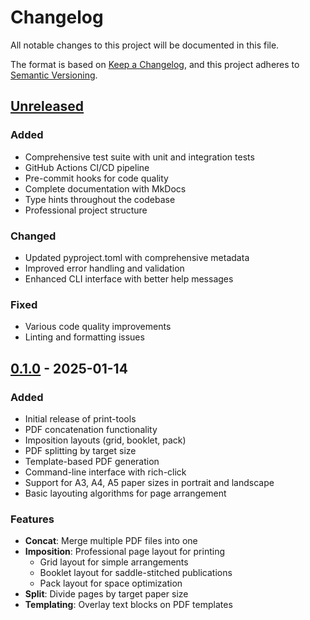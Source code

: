# Changelog

All notable changes to this project will be documented in this file.

The format is based on [Keep a Changelog](https://keepachangelog.com/en/1.0.0/),
and this project adheres to [Semantic Versioning](https://semver.org/spec/v2.0.0.html).

## [Unreleased]

### Added
- Comprehensive test suite with unit and integration tests
- GitHub Actions CI/CD pipeline
- Pre-commit hooks for code quality
- Complete documentation with MkDocs
- Type hints throughout the codebase
- Professional project structure

### Changed
- Updated pyproject.toml with comprehensive metadata
- Improved error handling and validation
- Enhanced CLI interface with better help messages

### Fixed
- Various code quality improvements
- Linting and formatting issues

## [0.1.0] - 2025-01-14

### Added
- Initial release of print-tools
- PDF concatenation functionality
- Imposition layouts (grid, booklet, pack)
- PDF splitting by target size
- Template-based PDF generation
- Command-line interface with rich-click
- Support for A3, A4, A5 paper sizes in portrait and landscape
- Basic layouting algorithms for page arrangement

### Features
- **Concat**: Merge multiple PDF files into one
- **Imposition**: Professional page layout for printing
  - Grid layout for simple arrangements
  - Booklet layout for saddle-stitched publications
  - Pack layout for space optimization
- **Split**: Divide pages by target paper size
- **Templating**: Overlay text blocks on PDF templates

[Unreleased]: https://github.com/username/print-tools/compare/v0.1.0...HEAD
[0.1.0]: https://github.com/username/print-tools/releases/tag/v0.1.0
